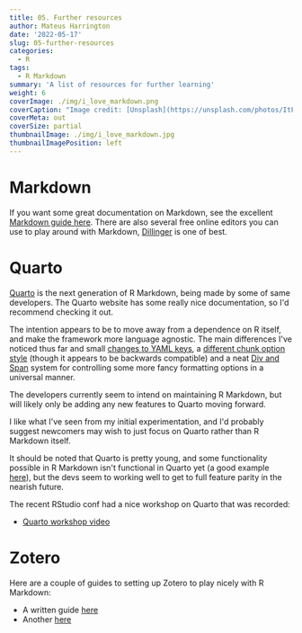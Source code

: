 ```yaml
---
title: 05. Further resources
author: Mateus Harrington
date: '2022-05-17'
slug: 05-further-resources
categories:
  - R
tags:
  - R Markdown
summary: 'A list of resources for further learning'
weight: 6
coverImage: ./img/i_love_markdown.png
coverCaption: "Image credit: [Unsplash](https://unsplash.com/photos/ItFTJoh1A8c)"
coverMeta: out
coverSize: partial
thumbnailImage: ./img/i_love_markdown.jpg
thumbnailImagePosition: left
---
```


# Markdown

If you want some great documentation on Markdown, see the excellent [Markdown guide here](https://www.markdownguide.org/getting-started/).
There are also several free online editors you can use to play around with Markdown, [Dillinger](https://dillinger.io/) is one of best.

# Quarto

[Quarto](https://quarto.org/) is the next generation of R Markdown, being made by some of same developers.
The Quarto website has some really nice documentation, so I'd recommend checking it out.

The intention appears to be to move away from a dependence on R itself, and make the framework more language agnostic.
The main differences I've noticed thus far and small [changes to YAML keys](https://quarto.org/docs/computations/r.html#output-formats), a [different chunk option style](https://quarto.org/docs/computations/r.html#chunk-options) (though it appears to be backwards compatible) and a neat [Div and Span](https://quarto.org/docs/authoring/markdown-basics.html#divs-and-spans) system for controlling some more fancy formatting options in a universal manner.

The developers currently seem to intend on maintaining R Markdown, but will likely only be adding any new features to Quarto moving forward.

I like what I've seen from my initial experimentation, and I'd probably suggest newcomers may wish to just focus on Quarto rather than R Markdown itself.

It should be noted that Quarto is pretty young, and some functionality possible in R Markdown isn't functional in Quarto yet (a good example [here](https://github.com/quarto-dev/quarto-cli/issues/1959)), but the devs seem to working well to get to full feature parity in the nearish future.

The recent RStudio conf had a nice workshop on Quarto that was recorded:

  - [Quarto workshop video](https://www.youtube.com/watch?v=yvi5uXQMvu4)

# Zotero

Here are a couple of guides to setting up Zotero to play nicely with R Markdown:

- A written guide [here](https://gsverhoeven.github.io/post/zotero-rmarkdown-csl/)
- Another [here](https://www.anthonyschmidt.co/post/2021-10-25-a-zotero-workflow-for-r/)
